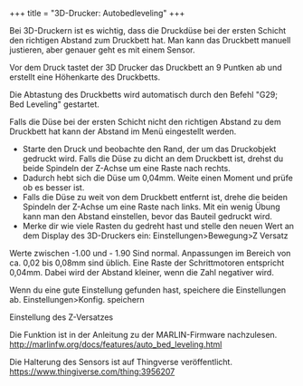 +++
title = "3D-Drucker: Autobedleveling"
+++

Bei 3D-Druckern ist es wichtig, dass die Druckdüse bei der ersten
Schicht den richtigen Abstand zum Druckbett hat. Man kann das Druckbett
manuell justieren, aber genauer geht es mit einem Sensor.

Vor dem Druck tastet der 3D Drucker das Druckbett an 9 Puntken ab und
erstellt eine Höhenkarte des Druckbetts.

Die Abtastung des Druckbetts wird automatisch durch den Befehl "G29;
Bed Leveling" gestartet.

Falls die Düse bei der ersten Schicht nicht den richtigen Abstand zu dem
Druckbett hat kann der Abstand im Menü eingestellt werden.

- Starte den Druck und beobachte den Rand, der um das Druckobjekt
  gedruckt wird. Falls die Düse zu dicht an dem Druckbett ist, drehst
  du beide Spindeln der Z-Achse um eine Raste nach rechts.
- Dadurch hebt sich die Düse um 0,04mm. Weite einen Moment und prüfe
  ob es besser ist.
- Falls die Düse zu weit von dem Druckbett entfernt ist, drehe die
  beiden Spindeln der Z-Achse um eine Raste nach links. Mit ein wenig
  Übung kann man den Abstand einstellen, bevor das Bauteil gedruckt
  wird.
- Merke dir wie viele Rasten du gedreht hast und stelle den neuen Wert
  an dem Display des 3D-Druckers ein: Einstellungen>Bewegung>Z Versatz

Werte zwischen -1.00 und - 1.90 Sind normal. Anpassungen im Bereich von
ca. 0,02 bis 0,08mm sind üblich. Eine Raste der Schrittmotoren
entspricht 0,04mm. Dabei wird der Abstand kleiner, wenn die Zahl
negativer wird.

Wenn du eine gute Einstellung gefunden hast, speichere die Einstellungen
ab. Einstellungen>Konfig. speichern

Einstellung des Z-Versatzes

Die Funktion ist in der Anleitung zu der MARLIN-Firmware nachzulesen.
<http://marlinfw.org/docs/features/auto_bed_leveling.html>

Die Halterung des Sensors ist auf Thingverse veröffentlicht.
<https://www.thingiverse.com/thing:3956207>
